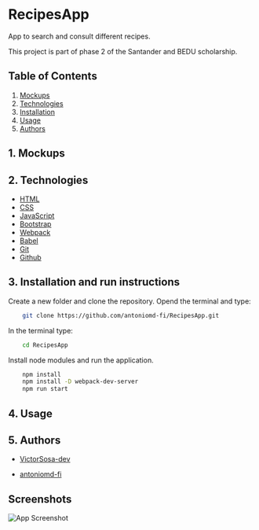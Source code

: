 # RecipesApp

App to search and consult different recipes.

This project is part of phase 2 of the Santander and BEDU scholarship.


## Table of Contents
1. [Mockups](#mockups)
2. [Technologies](#technologies)
3. [Installation](#installation)
4. [Usage](#usage)
5. [Authors](#authors)

<a name="mockups"></a>
## 1. Mockups


<a name="technologies"></a>
## 2. Technologies

* [HTML](https://developer.mozilla.org/en-US/docs/Web/HTML)
* [CSS](https://developer.mozilla.org/en-US/docs/Web/CSS)
* [JavaScript](https://developer.mozilla.org/en-US/docs/Web/JavaScript)
* [Bootstrap](https://getbootstrap.com/)
* [Webpack](https://webpack.js.org/)
* [Babel](https://babeljs.io/)
* [Git](https://git-scm.com/)
* [Github](https://github.com/)

<a name="installation"></a>
## 3. Installation and run instructions
Create a new folder and clone the repository.
Opend the terminal and type:
```bash
    git clone https://github.com/antoniomd-fi/RecipesApp.git
```
In the terminal type:
```bash
    cd RecipesApp
```
Install node modules and run the application.
```bash
    npm install
    npm install -D webpack-dev-server
    npm run start
```

<a name="usage"></a>
## 4. Usage

<a name="authors"></a>
## 5. Authors

- [VictorSosa-dev](https://www.github.com/VictorSosa-dev)

- [antoniomd-fi](https://github.com/antoniomd-fi)

## Screenshots

![App Screenshot](https://via.placeholder.com/468x300?text=App+Screenshot+Here)